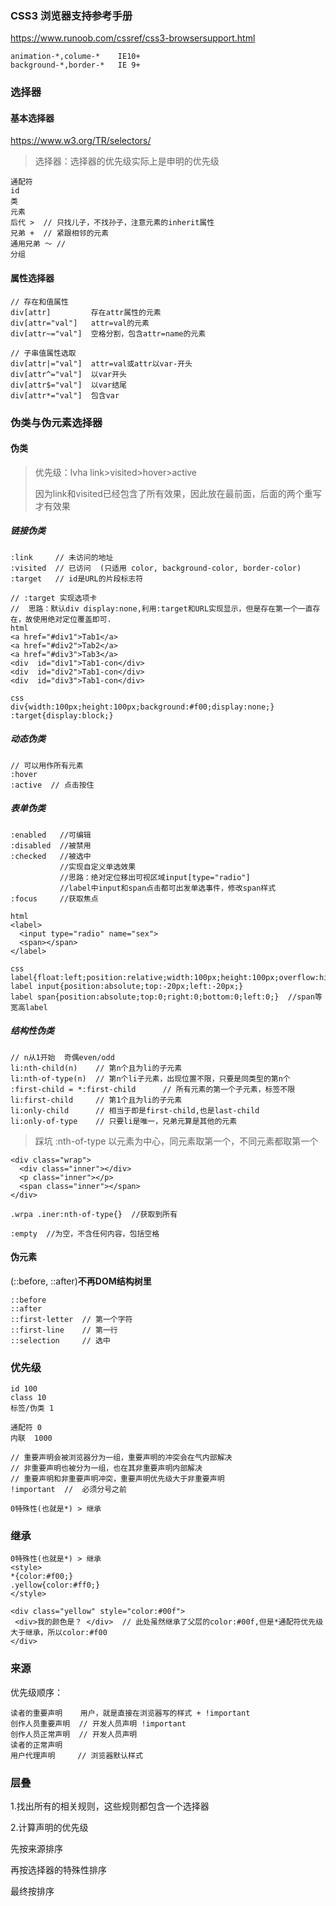 ### CSS3 浏览器支持参考手册

https://www.runoob.com/cssref/css3-browsersupport.html

```
animation-*,colume-*  	IE10+
background-*,border-* 	IE 9+
```

### 选择器

#### 基本选择器

https://www.w3.org/TR/selectors/

> 选择器：选择器的优先级实际上是申明的优先级

```
通配符
id
类
元素
后代 >  // 只找儿子，不找孙子，注意元素的inherit属性
兄弟 +  // 紧跟相邻的元素
通用兄弟 ～ //
分组 
```

#### 属性选择器

``` 
// 存在和值属性
div[attr]         存在attr属性的元素
div[attr="val"]   attr=val的元素
div[attr~="val"]  空格分割，包含attr=name的元素

// 子串值属性选取
div[attr|="val"]  attr=val或attr以var-开头
div[attr^="val"]  以var开头
div[attr$="val"]  以var结尾
div[attr*="val"]  包含var
```

### 伪类与伪元素选择器

#### 伪类

> 优先级：lvha  link>visited>hover>active
>
> 因为link和visited已经包含了所有效果，因此放在最前面，后面的两个重写才有效果

##### 链接伪类

```
:link     // 未访问的地址
:visited  // 已访问  (只适用 color, background-color, border-color)
:target   // id是URL的片段标志符
```

```
// :target 实现选项卡
//  思路：默认div display:none,利用:target和URL实现显示，但是存在第一个一直存在，故使用绝对定位覆盖即可.
html
<a href="#div1">Tab1</a>
<a href="#div2">Tab2</a>
<a href="#div3">Tab3</a>
<div  id="div1">Tab1-con</div>
<div  id="div2">Tab1-con</div>
<div  id="div3">Tab1-con</div>

css
div{width:100px;height:100px;background:#f00;display:none;}
:target{display:block;}
```



##### 动态伪类

```
// 可以用作所有元素
:hover
:active  // 点击按住
```

##### 表单伪类

```
:enabled   //可编辑
:disabled  //被禁用
:checked   //被选中 
           //实现自定义单选效果
           //思路：绝对定位移出可视区域input[type="radio"]
           //label中input和span点击都可出发单选事件，修改span样式
:focus     //获取焦点
```

```
html
<label>
  <input type="radio" name="sex">
  <span></span>
</label>

css
label{float:left;position:relative;width:100px;height:100px;overflow:hidden;}
label input{position:absolute;top:-20px;left:-20px;}
label span{position:absolute;top:0;right:0;bottom:0;left:0;}  //span等宽高label
```

##### 结构性伪类

```
// n从1开始  奇偶even/odd
li:nth-child(n)    // 第n个且为li的子元素
li:nth-of-type(n)  // 第n个li子元素，出现位置不限，只要是同类型的第n个
:first-child = *:first-child      // 所有元素的第一个子元素，标签不限
li:first-child     // 第1个且为li的子元素
li:only-child      // 相当于即是first-child,也是last-child
li:only-of-type    // 只要li是唯一，兄弟元算是其他的元素
```

> 踩坑 :nth-of-type 以元素为中心，同元素取第一个，不同元素都取第一个

```
<div class="wrap">
  <div class="inner"></div>
  <p class="inner"></p>
  <span class="inner"></span>
</div>

.wrpa .iner:nth-of-type{}  //获取到所有
```



```
:empty  //为空，不含任何内容，包括空格
```



#### 伪元素

(::before, ::after)**不再DOM结构树里**

```
::before
::after
::first-letter  // 第一个字符
::first-line    // 第一行
::selection     // 选中
```



### 优先级

```
id 100
class 10
标签/伪类 1

通配符 0
内联  1000

// 重要声明会被浏览器分为一组，重要声明的冲突会在气内部解决
// 非重要声明也被分为一组，也在其非重要声明内部解决
// 重要声明和非重要声明冲突，重要声明优先级大于非重要声明
!important  //  必须分号之前

0特殊性(也就是*) > 继承
```

### 继承

```
0特殊性(也就是*) > 继承
<style>
*{color:#f00;}
.yellow{color:#ff0;}
</style>

<div class="yellow" style="color:#00f">
 <div>我的颜色是？ </div>  // 此处虽然继承了父层的color:#00f,但是*通配符优先级大于继承，所以color:#f00
</div>
```

### 来源

优先级顺序：

```
读者的重要声明    用户，就是直接在浏览器写的样式 + !important
创作人员重要声明  // 开发人员声明 !important
创作人员正常声明  // 开发人员声明
读者的正常声明
用户代理声明     // 浏览器默认样式
```

### 层叠

1.找出所有的相关规则，这些规则都包含一个选择器
　

2.计算声明的优先级

先按来源排序

再按选择器的特殊性排序

最终按排序